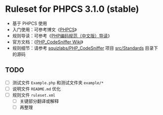 # Ruleset for PHPCS 3.1.0 (stable)

* 基于 PHPCS 使用
* 入门使用：可参考博文《[PHPCS](http://overtrue.me/articles/2015/05/install-phpcs-and-phpmd.html)》
* 规则导读：可参考《[PHP编码规范（中文版）导读](https://github.com/PizzaLiu/PHP-FIG)》
* 官方文档：《[PHP_CodeSniffer Wiki](https://github.com/squizlabs/PHP_CodeSniffer/wiki)》
* 规则细节：请参考 [squizlabs/PHP_CodeSniffer](https://github.com/squizlabs/PHP_CodeSniffer) 项目 [src/Standards](https://github.com/squizlabs/PHP_CodeSniffer/tree/master/src/Standards) 目录下的源码

## TODO

* [ ] 测试文件 `Example.php` 和测试文件夹 `example/*`
* [ ] 说明文件 `README.md` 优化
* [ ] 规则文件 `ruleset.xml`
    * [ ] 关键部分翻译或解释
    * [ ] 再整理